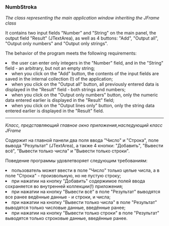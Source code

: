 ### NumbStroka

_The class representing the main application window inheriting the JFrame class_

It contains two input fields "Number" and "String" on the main panel, the output field "Result" (JTextArea), as well as 4 buttons: "Add", "Output all", "Output only numbers" and "Output only strings".

The behavior of the program meets the following requirements:

<li>the user can enter only integers in the "Number" field, and in the "String" field - an arbitrary, but not an empty string;
<li>when you click on the "Add" button, the contents of the input fields are saved in the internal collection (!) of the application;
<li>when you click on the "Output all" button, all previously entered data is displayed in the "Result" field - both strings and numbers;
<li>when you click on the "Output only numbers" button, only the numeric data entered earlier is displayed in the "Result" field;
<li>when you click on the "Output lines only" button, only the string data entered earlier is displayed in the "Result" field.

-----------------------------------------------
_Класс, представляющий главное окно приложения,наследующий класс JFrame_

Содержит на главной панели два поля ввода "Число" и "Строка", поле вывода "Результат" (JTextArea), а также 4 кнопки: "Добавить", "Вывести всё", "Вывести только числа" и "Вывести только строки".

Поведение программы удовлетворяет следующим требованиям:
<li> пользователь может ввести в поле "Число" только целые числа, а в поле "Строка" - произвольную, но не пустую строку;
<li> при нажатии на кнопку "Добавить" содержимое полей ввода сохраняется во внутренней коллекции(!) приложения;
<li> при нажатии на кнопку "Вывести всё" в поле "Результат" выводятся все ранее ведённые данные - и строки, и числа;
<li> при нажатии на кнопку "Вывести только числа" в поле "Результат" выводятся только числовые данные, введённые ранее;
<li> при нажатии на кнопку "Вывести только строки" в поле "Результат" выводятся только строковые данные, введённые ранее.